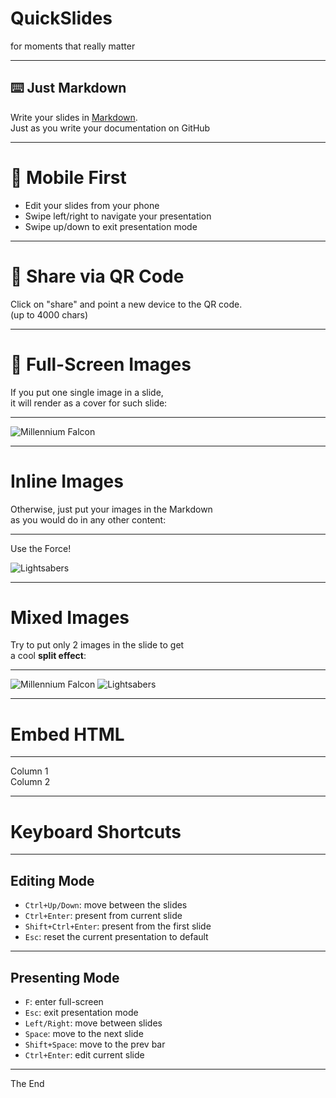 # QuickSlides

for moments that really matter

---

## ⌨️ Just Markdown

Write your slides in [Markdown](https://www.markdownguide.org).  
Just as you write your documentation on GitHub

---

# 📱 Mobile First

- Edit your slides from your phone
- Swipe left/right to navigate your presentation
- Swipe up/down to exit presentation mode

---

# 🚀 Share via QR Code

<div class="text-center">Click on "share" and point a new device to the QR code.</div>
<div class="text-center text-xs italic">(up to 4000 chars)</div>

---

# 🎇 Full-Screen Images

If you put one single image in a slide,  
it will render as a cover for such slide:

---

![Millennium Falcon](/images/millennium-falcon.png)

---

# Inline Images

Otherwise, just put your images in the Markdown  
as you would do in any other content:

---

Use the Force!

![Lightsabers](/images/xwing.jpg)

---

# Mixed Images

Try to put only 2 images in the slide to get  
a cool **split effect**:

---

![Millennium Falcon](/images/millennium-falcon.png)
![Lightsabers](/images/xwing.jpg)

---

# Embed HTML

---

<div class="w-full h-full bg-blue-500 text-white flex">
  <div class="w-1/2 flex justify-center items-center border border-white">
    Column 1
  </div>
  <div class="w-1/2 flex justify-center items-center border border-white"  style="width: 50%">
    Column 2
  </div>
</div>

---

# Keyboard Shortcuts

---

## Editing Mode

- `Ctrl+Up/Down`: move between the slides
- `Ctrl+Enter`: present from current slide
- `Shift+Ctrl+Enter`: present from the first slide
- `Esc`: reset the current presentation to default

---

## Presenting Mode

- `F`: enter full-screen
- `Esc`: exit presentation mode
- `Left/Right`: move between slides
- `Space`: move to the next slide
- `Shift+Space`: move to the prev bar
- `Ctrl+Enter`: edit current slide

---

The End
